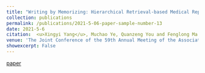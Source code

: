 ```yaml
---
title: "Writing by Memorizing: Hierarchical Retrieval-based Medical Report Generation"
collection: publications
permalink: /publications/2021-5-06-paper-sample-number-13
date: 2021-5-6
citation:  <u>Xingyi Yang</u>, Muchao Ye, Quanzeng You and Fenglong Ma
venue: 'The Joint Conference of the 59th Annual Meeting of the Association for Computational Linguistics and the 11th International Joint Conference on Natural Language Processing <b>(ACL2021)</b>, <b>(Long Oral)</b>'
showexcerpt: False
---
```

[paper](https://arxiv.org/pdf/2106.06471.pdf)
